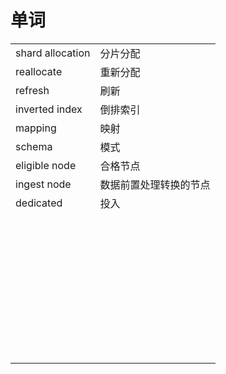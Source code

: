 # 单词

|                  |                        |
| :--------------- | :--------------------- |
| shard allocation | 分片分配               |
| reallocate       | 重新分配               |
| refresh          | 刷新                   |
| inverted index   | 倒排索引               |
| mapping          | 映射                   |
| schema           | 模式                   |
| eligible node    | 合格节点               |
| ingest node      | 数据前置处理转换的节点 |
| dedicated        | 投入                   |
|                  |                        |
|                  |                        |
|                  |                        |
|                  |                        |
|                  |                        |
|                  |                        |
|                  |                        |
|                  |                        |
|                  |                        |
|                  |                        |
|                  |                        |
|                  |                        |
|                  |                        |
|                  |                        |
|                  |                        |
|                  |                        |
|                  |                        |
|                  |                        |
|                  |                        |
|                  |                        |
|                  |                        |
|                  |                        |
|                  |                        |
|                  |                        |
|                  |                        |
|                  |                        |
|                  |                        |
|                  |                        |
|                  |                        |
|                  |                        |
|                  |                        |
|                  |                        |
|                  |                        |
|                  |                        |
|                  |                        |
|                  |                        |
|                  |                        |
|                  |                        |
|                  |                        |
|                  |                        |


